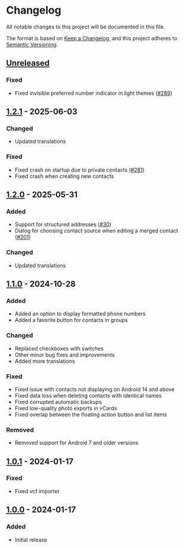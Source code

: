 # Changelog

All notable changes to this project will be documented in this file.

The format is based on [Keep a Changelog](https://keepachangelog.com/en/1.1.0/),
and this project adheres to [Semantic Versioning](https://semver.org/spec/v2.0.0.html).

## [Unreleased]

### Fixed

- Fixed invisible preferred number indicator in light themes ([#289])

## [1.2.1] - 2025-06-03

### Changed

- Updated translations

### Fixed

- Fixed crash on startup due to private contacts ([#281])
- Fixed crash when creating new contacts

## [1.2.0] - 2025-05-31

### Added

- Support for structured addresses ([#30])
- Dialog for choosing contact source when editing a merged contact ([#201])

### Changed

- Updated translations

## [1.1.0] - 2024-10-28

### Added
- Added an option to display formatted phone numbers
- Added a favorite button for contacts in groups

### Changed
- Replaced checkboxes with switches
- Other minor bug fixes and improvements
- Added more translations

### Fixed
- Fixed issue with contacts not displaying on Android 14 and above
- Fixed data loss when deleting contacts with identical names
- Fixed corrupted automatic backups
- Fixed low-quality photo exports in vCards
- Fixed overlap between the floating action button and list items

### Removed
- Removed support for Android 7 and older versions

## [1.0.1] - 2024-01-17

### Fixed
- Fixed vcf importer

## [1.0.0] - 2024-01-17

### Added
- Initial release

[Unreleased]: https://github.com/FossifyOrg/Contacts/compare/1.2.1...HEAD
[1.2.1]: https://github.com/FossifyOrg/Contacts/compare/1.2.0...1.2.1
[1.2.0]: https://github.com/FossifyOrg/Contacts/compare/1.1.0...1.2.0
[1.1.0]: https://github.com/FossifyOrg/Contacts/compare/1.0.1...1.1.0
[1.0.1]: https://github.com/FossifyOrg/Contacts/compare/1.0.0...1.0.1
[1.0.0]: https://github.com/FossifyOrg/Contacts/releases/tag/1.0.0

[#30]: https://github.com/FossifyOrg/Contacts/issues/30
[#201]: https://github.com/FossifyOrg/Contacts/issues/201
[#281]: https://github.com/FossifyOrg/Contacts/issues/281
[#289]: https://github.com/FossifyOrg/Contacts/issues/289
